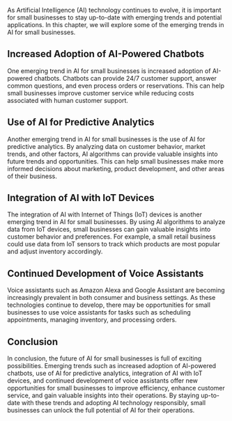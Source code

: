 
As Artificial Intelligence (AI) technology continues to evolve, it is important for small businesses to stay up-to-date with emerging trends and potential applications. In this chapter, we will explore some of the emerging trends in AI for small businesses.

Increased Adoption of AI-Powered Chatbots
-----------------------------------------

One emerging trend in AI for small businesses is increased adoption of AI-powered chatbots. Chatbots can provide 24/7 customer support, answer common questions, and even process orders or reservations. This can help small businesses improve customer service while reducing costs associated with human customer support.

Use of AI for Predictive Analytics
----------------------------------

Another emerging trend in AI for small businesses is the use of AI for predictive analytics. By analyzing data on customer behavior, market trends, and other factors, AI algorithms can provide valuable insights into future trends and opportunities. This can help small businesses make more informed decisions about marketing, product development, and other areas of their business.

Integration of AI with IoT Devices
----------------------------------

The integration of AI with Internet of Things (IoT) devices is another emerging trend in AI for small businesses. By using AI algorithms to analyze data from IoT devices, small businesses can gain valuable insights into customer behavior and preferences. For example, a small retail business could use data from IoT sensors to track which products are most popular and adjust inventory accordingly.

Continued Development of Voice Assistants
-----------------------------------------

Voice assistants such as Amazon Alexa and Google Assistant are becoming increasingly prevalent in both consumer and business settings. As these technologies continue to develop, there may be opportunities for small businesses to use voice assistants for tasks such as scheduling appointments, managing inventory, and processing orders.

Conclusion
----------

In conclusion, the future of AI for small businesses is full of exciting possibilities. Emerging trends such as increased adoption of AI-powered chatbots, use of AI for predictive analytics, integration of AI with IoT devices, and continued development of voice assistants offer new opportunities for small businesses to improve efficiency, enhance customer service, and gain valuable insights into their operations. By staying up-to-date with these trends and adopting AI technology responsibly, small businesses can unlock the full potential of AI for their operations.
